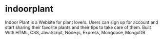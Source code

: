 # indoorplant
Indoor Plant is a Website for plant lovers.
Users can sign up for account and start sharing their favorite plants and their tips to take care of them.
Built With HTML, CSS, JavaScript, Node.js, Express, Mongoose, MongoDB
